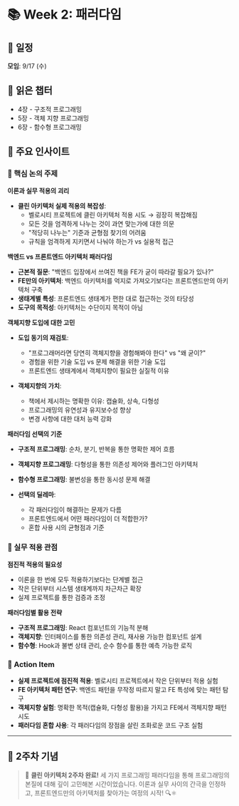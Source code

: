 # 📚 Week 2: 패러다임

## 📅 일정

**모임**: 9/17 (수)

## 📖 읽은 챕터

- 4장 - 구조적 프로그래밍
- 5장 - 객체 지향 프로그래밍
- 6장 - 함수형 프로그래밍

## 💭 주요 인사이트

### 🎯 핵심 논의 주제

**이론과 실무 적용의 괴리**

- **클린 아키텍처 실제 적용의 복잡성**:
  - 벨로시티 프로젝트에 클린 아키텍처 적용 시도 → 굉장히 복잡해짐
  - 모든 것을 엄격하게 나누는 것이 과연 맞는가에 대한 의문
  - "적당히 나누는" 기준과 균형점 찾기의 어려움
  - 규칙을 엄격하게 지키면서 나눠야 하는가 vs 실용적 접근

**백엔드 vs 프론트엔드 아키텍처 패러다임**

- **근본적 질문**: "백엔드 입장에서 쓰여진 책을 FE가 굳이 따라갈 필요가 있나?"
- **FE만의 아키텍처**: 백엔드 아키텍처를 억지로 가져오기보다는 프론트엔드만의 아키텍처 구축
- **생태계별 특성**: 프론트엔드 생태계가 편한 대로 접근하는 것의 타당성
- **도구의 목적성**: 아키텍처는 수단이지 목적이 아님

**객체지향 도입에 대한 고민**

- **도입 동기의 재검토**:

  - "프로그래머라면 당연히 객체지향을 경험해봐야 한다" vs "왜 굳이?"
  - 경험을 위한 기술 도입 vs 문제 해결을 위한 기술 도입
  - 프론트엔드 생태계에서 객체지향이 필요한 실질적 이유

- **객체지향의 가치**:
  - 책에서 제시하는 명확한 이유: 캡슐화, 상속, 다형성
  - 프로그래밍의 유연성과 유지보수성 향상
  - 변경 사항에 대한 대처 능력 강화

**패러다임 선택의 기준**

- **구조적 프로그래밍**: 순차, 분기, 반복을 통한 명확한 제어 흐름
- **객체지향 프로그래밍**: 다형성을 통한 의존성 제어와 플러그인 아키텍처
- **함수형 프로그래밍**: 불변성을 통한 동시성 문제 해결

- **선택의 딜레마**:
  - 각 패러다임이 해결하는 문제가 다름
  - 프론트엔드에서 어떤 패러다임이 더 적합한가?
  - 혼합 사용 시의 균형점과 기준

### 🎯 실무 적용 관점

**점진적 적용의 필요성**

- 이론을 한 번에 모두 적용하기보다는 단계별 접근
- 작은 단위부터 시스템 생태계까지 차근차근 확장
- 실제 프로젝트를 통한 검증과 조정

**패러다임별 활용 전략**

- **구조적 프로그래밍**: React 컴포넌트의 기능적 분해
- **객체지향**: 인터페이스를 통한 의존성 관리, 재사용 가능한 컴포넌트 설계
- **함수형**: Hook과 불변 상태 관리, 순수 함수를 통한 예측 가능한 로직

### 🎯 Action Item

- **실제 프로젝트에 점진적 적용**: 벨로시티 프로젝트에서 작은 단위부터 적용 실험
- **FE 아키텍처 패턴 연구**: 백엔드 패턴을 무작정 따르지 말고 FE 특성에 맞는 패턴 탐구
- **객체지향 실험**: 명확한 목적(캡슐화, 다형성 활용)을 가지고 FE에서 객체지향 패턴 시도
- **패러다임 혼합 사용**: 각 패러다임의 장점을 살린 조화로운 코드 구조 실험

---

## 📸 2주차 기념

> 🎉 **클린 아키텍처 2주차 완료!**
> 세 가지 프로그래밍 패러다임을 통해 프로그래밍의 본질에 대해 깊이 고민해본 시간이었습니다.
> 이론과 실무 사이의 간극을 인정하고, 프론트엔드만의 아키텍처를 찾아가는 여정의 시작! 🔍⚛️
